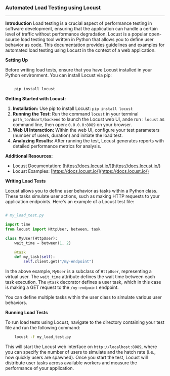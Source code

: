 ### **Automated Load Testing using Locust**

---

**Introduction**
Load testing is a crucial aspect of performance testing in software development, ensuring that the application can handle a certain level of traffic without performance degradation. Locust is a popular open-source load testing tool written in Python that allows you to define user behavior as code. This documentation provides guidelines and examples for automated load testing using Locust in the context of a web application.

**Setting Up**

Before writing load tests, ensure that you have Locust installed in your Python environment. You can install Locust via pip:

```bash

    pip install locust

```

**Getting Started with Locust:**

1. **Installation:** Use pip to install Locust: `pip install locust`
2. **Running the Test:** Run the command `locust` in your terminal `path_to/dmart/backend` to launch the Locust web UI, ande run : `locust` as command line, then open: `0.0.0.0:8089` on your browser.
3. **Web UI Interaction:** Within the web UI, configure your test parameters (number of users, duration) and initiate the load test.
4. **Analyzing Results:** After running the test, Locust generates reports with detailed performance metrics for analysis.

**Additional Resources:**

- Locust Documentation: [https://docs.locust.io/](https://docs.locust.io/)
- Locust Examples: [https://docs.locust.io/](https://docs.locust.io/)

**Writing Load Tests**

Locust allows you to define user behavior as tasks within a Python class. These tasks simulate user actions, such as making HTTP requests to your application endpoints. Here's an example of a Locust test file:

```python

# my_load_test.py

import time
from locust import HttpUser, between, task

class MyUser(HttpUser):
    wait_time = between(1, 2)

    @task
    def my_task(self):
        self.client.get("/my-endpoint")


```

In the above example, `MyUser` is a subclass of `HttpUser`, representing a virtual user. The `wait_time` attribute defines the wait time between each task execution. The `@task` decorator defines a user task, which in this case is making a GET request to the `/my-endpoint` endpoint.

You can define multiple tasks within the user class to simulate various user behaviors.

**Running Load Tests**

To run load tests using Locust, navigate to the directory containing your test file and run the following command:

```bash
    locust -f my_load_test.py

```

This will start the Locust web interface on `http://localhost:8089`, where you can specify the number of users to simulate and the hatch rate (i.e., how quickly users are spawned). Once you start the test, Locust will distribute user tasks across available workers and measure the performance of your application.
